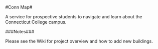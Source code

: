 #Conn Map#

A service for prospective students to navigate and learn about the Connecticut College campus.

###Notes###

Please see the Wiki for project overview and how to add new buildings.
